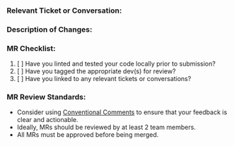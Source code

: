 ### Relevant Ticket or Conversation:

### Description of Changes:

### MR Checklist:

1. [ ] Have you linted and tested your code locally prior to submission?
2. [ ] Have you tagged the appropriate dev(s) for review?
3. [ ] Have you linked to any relevant tickets or conversations?

### MR Review Standards: 
- Consider using [Conventional Comments](https://conventionalcomments.org/) to ensure that your feedback is clear and actionable.
- Ideally, MRs should be reviewed by at least 2 team members.
- All MRs must be approved before being merged.
